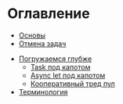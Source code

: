 # Оглавление

- [Основы](./beginning.md)
- [Отмена задач](./task_cancellation.md)
<!-- - [Async/await]() -->
<!-- - [Unstructured concurrency]() -->
<!-- - [Task]() -->
- [Погружаемся глубже]()
    - [Task под капотом](./task_hood.md)
    - [Async let под капотом](./async_let_under_the_hood.md)
    - [Кооперативный тред пул]()
- [Терминология]()
